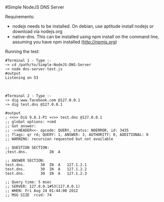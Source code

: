 #Simple NodeJS DNS Server

Requirements:

* nodejs needs to be installed. On debian, use aptitude install nodejs or download via nodejs.org
* native-dns. This can be installed using npm install on the command line, assuming you have npm installed (http://npmjs.org)

Running the test:

    #Terminal 1 - Type :-
    ~> cd /path/to/Simple-NodeJS-DNS-Server
    ~> node dns-server-test.js
    #output
    Listening on 53
    
&nbsp;

    #Terminal 2 - Type :-
    ~> dig www.facebook.com @127.0.0.1
    ~> dig test.dns @127.0.0.1
    
    #output
    ; <<>> DiG 9.8.1-P1 <<>> test.dns @127.0.0.1
    ;; global options: +cmd
    ;; Got answer:
    ;; ->>HEADER<<- opcode: QUERY, status: NOERROR, id: 3435
    ;; flags: qr rd; QUERY: 1, ANSWER: 3, AUTHORITY: 0, ADDITIONAL: 0
    ;; WARNING: recursion requested but not available

    ;; QUESTION SECTION:
    ;test.dns.			IN	A

    ;; ANSWER SECTION:
    test.dns.		30	IN	A	127.1.2.1
    test.dns.		30	IN	A	127.1.2.2
    test.dns.		30	IN	A	127.1.2.3

    ;; Query time: 5 msec
    ;; SERVER: 127.0.0.1#53(127.0.0.1)
    ;; WHEN: Fri Aug 24 01:44:00 2012
    ;; MSG SIZE  rcvd: 74
    
